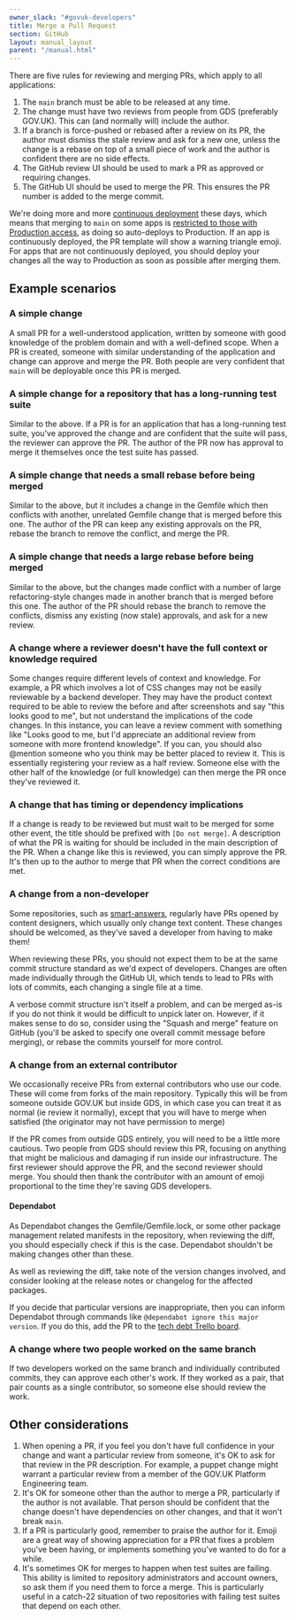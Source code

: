 ```yaml
---
owner_slack: "#govuk-developers"
title: Merge a Pull Request
section: GitHub
layout: manual_layout
parent: "/manual.html"
---
```


There are five rules for reviewing and merging PRs, which apply to all applications:

1. The `main` branch must be able to be released at any time.
2. The change must have two reviews from people from GDS (preferably GOV.UK). This can (and normally will) include the author.
3. If a branch is force-pushed or rebased after a review on its PR, the author must dismiss the stale review and ask for a new one, unless the change is a rebase on top of a small piece of work and the author is confident there are no side effects.
4. The GitHub review UI should be used to mark a PR as approved or requiring changes.
5. The GitHub UI should be used to merge the PR. This ensures the PR number is added to the merge commit.

We're doing more and more [continuous deployment](https://docs.google.com/document/d/1YhgjJjDRB57-IlgPNAAZzFTI3jIUucGJKokti_lQiRQ/edit) these days, which means that merging to `main` on some apps is [restricted to those with Production access](https://github.com/alphagov/govuk-saas-config/search?q=need_production_access_to_merge&unscoped_q=need_production_access_to_merge), as doing so auto-deploys to Production. If an app is continuously deployed, the PR template will show a warning triangle emoji. For apps that are not continuously deployed, you should deploy your changes all the way to Production as soon as possible after merging them.

## Example scenarios

### A simple change

A small PR for a well-understood application, written by someone with good knowledge of the problem domain and with a well-defined scope. When a PR is created, someone with similar understanding of the application and change can approve and merge the PR. Both people are very confident that `main` will be deployable once this PR is merged.

### A simple change for a repository that has a long-running test suite

Similar to the above. If a PR is for an application that has a long-running test suite, you've approved the change and are confident that the suite will pass, the reviewer can approve the PR. The author of the PR now has approval to merge it themselves once the test suite has passed.

### A simple change that needs a small rebase before being merged

Similar to the above, but it includes a change in the Gemfile which then conflicts with another, unrelated Gemfile change that is merged before this one. The author of the PR can keep any existing approvals on the PR, rebase the branch to remove the conflict, and merge the PR.

### A simple change that needs a large rebase before being merged

Similar to the above, but the changes made conflict with a number of large refactoring-style changes made in another branch that is merged before this one. The author of the PR should rebase the branch to remove the conflicts, dismiss any existing (now stale) approvals, and ask for a new review.

### A change where a reviewer doesn't have the full context or knowledge required

Some changes require different levels of context and knowledge. For example, a PR which involves a lot of CSS changes may not be easily reviewable by a backend developer. They may have the product context required to be able to review the before and after screenshots and say "this looks good to me", but not understand the implications of the code changes. In this instance, you can leave a review comment with something like "Looks good to me, but I'd appreciate an additional review from someone with more frontend knowledge". If you can, you should also \@mention someone who you think may be better placed to review it. This is essentially registering your review as a half review. Someone else with the other half of the knowledge (or full knowledge) can then merge the PR once they've reviewed it.

### A change that has timing or dependency implications

If a change is ready to be reviewed but must wait to be merged for some other event, the title should be prefixed with `[Do not merge]`. A description of what the PR is waiting for should be included in the main description of the PR. When a change like this is reviewed, you can simply approve the PR. It's then up to the author to merge that PR when the correct conditions are met.

### A change from a non-developer

Some repositories, such as [smart-answers](https://github.com/alphagov/smart-answers), regularly have PRs opened by content designers, which usually only change text content. These changes should be welcomed, as they've saved a developer from having to make them!

When reviewing these PRs, you should not expect them to be at the same commit structure standard as we'd expect of developers. Changes are often made individually through the GitHub UI, which tends to lead to PRs with lots of commits, each changing a single file at a time.

A verbose commit structure isn't itself a problem, and can be merged as-is if you do not think it would be difficult to unpick later on. However, if it makes sense to do so, consider using the "Squash and merge" feature on GitHub (you'll be asked to specify one overall commit message before merging), or rebase the commits yourself for more control.

### A change from an external contributor

We occasionally receive PRs from external contributors who use our code. These will come from forks of the main repository. Typically this will be from someone outside GOV.UK but inside GDS, in which case you can treat it as normal (ie review it normally), except that you will have to merge when satisfied (the originator may not have permission to merge)

If the PR comes from outside GDS entirely, you will need to be a little more cautious. Two people from GDS should review this PR, focusing on anything that might be malicious and damaging if run inside our infrastructure. The first reviewer should approve the PR, and the second reviewer should merge. You should then thank the contributor with an amount of emoji proportional to the time they're saving GDS developers.

#### Dependabot

As Dependabot changes the Gemfile/Gemfile.lock, or some other package
management related manifests in the repository, when reviewing the
diff, you should especially check if this is the case. Dependabot
shouldn't be making changes other than these.

As well as reviewing the diff, take note of the version changes
involved, and consider looking at the release notes or changelog for
the affected packages.

If you decide that particular versions are inappropriate, then you can
inform Dependabot through commands like `@dependabot ignore this major
version`. If you do this, add the PR to the [tech debt Trello
board][tech-debt].

[tech-debt]: https://trello.com/b/oPnw6v3r

### A change where two people worked on the same branch

If two developers worked on the same branch and individually contributed commits, they can approve each other's work. If they worked as a pair, that pair counts as a single contributor, so someone else should review the work.

## Other considerations

1. When opening a PR, if you feel you don't have full confidence in your change and want a particular review from someone, it's OK to ask for that review in the PR description. For example, a puppet change might warrant a particular review from a member of the GOV.UK Platform Engineering team.
2. It's OK for someone other than the author to merge a PR, particularly if the author is not available. That person should be confident that the change doesn't have dependencies on other changes, and that it won't break `main`.
3. If a PR is particularly good, remember to praise the author for it. Emoji are a great way of showing appreciation for a PR that fixes a problem you've been having, or implements something you've wanted to do for a while.
4. It's sometimes OK for merges to happen when test suites are failing. This ability is limited to repository administrators and account owners, so ask them if you need them to force a merge. This is particularly useful in a catch-22 situation of two repositories with failing test suites that depend on each other.
